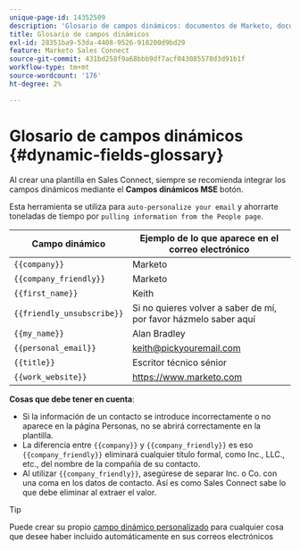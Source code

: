 ```yaml
---
unique-page-id: 14352509
description: 'Glosario de campos dinámicos: documentos de Marketo, documentación del producto'
title: Glosario de campos dinámicos
exl-id: 28351ba9-53da-4408-9526-918200d9bd29
feature: Marketo Sales Connect
source-git-commit: 431bd258f9a68bbb9df7acf043085578d3d91b1f
workflow-type: tm+mt
source-wordcount: '176'
ht-degree: 2%

---
```


# Glosario de campos dinámicos {#dynamic-fields-glossary}

Al crear una plantilla en Sales Connect, siempre se recomienda integrar los campos dinámicos mediante el **Campos dinámicos MSE** botón.

Esta herramienta se utiliza para `auto-personalize your email` y ahorrarte toneladas de tiempo por `pulling information from the People page`.

| Campo dinámico | Ejemplo de lo que aparece en el correo electrónico |
|---|---|
| `{{company}}` | Marketo |
| `{{company_friendly}}` | Marketo |
| `{{first_name}}` | Keith |
| `{{friendly_unsubscribe}}` | Si no quieres volver a saber de mí, por favor házmelo saber aquí |
| `{{my_name}}` | Alan Bradley |
| `{{personal_email}}` | keith@pickyouremail.com |
| `{{title}}` | Escritor técnico sénior |
| `{{work_website}}` | https://www.marketo.com |

**Cosas que debe tener en cuenta**:

* Si la información de un contacto se introduce incorrectamente o no aparece en la página Personas, no se abrirá correctamente en la plantilla.
* La diferencia entre `{{company}}` y `{{company_friendly}}` es eso `{{company_friendly}}` eliminará cualquier título formal, como Inc., LLC., etc., del nombre de la compañía de su contacto.
* Al utilizar `{{company_friendly}}`, asegúrese de separar Inc. o Co. con una coma en los datos de contacto. Así es como Sales Connect sabe lo que debe eliminar al extraer el valor.

>[!TIP]
>
>Puede crear su propio [campo dinámico personalizado](/help/marketo/product-docs/marketo-sales-connect/templates/dynamic-fields/create-custom-dynamic-fields.md) para cualquier cosa que desee haber incluido automáticamente en sus correos electrónicos
